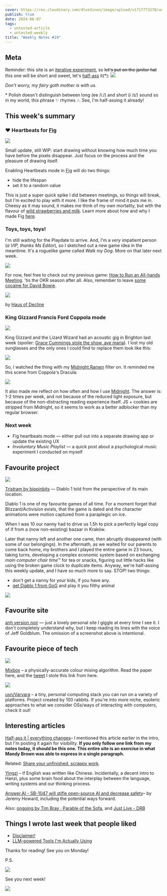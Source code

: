 ```yaml
---
cover: https://res.cloudinary.com/dlve3inen/image/upload/v1717773278/untested-59-cover_yf7k8t.jpg
publish: true
date: 2024-06-07
tags:
  - untested-article
  - untested-weekly
title: "Weekly Notes #19"
---
```

## Meta

Reminder: this site is an [iterative experiment](<../../../111>), so ~~let's put on the janitor hat~~ this one will be short and sweet, let's [half-ass](https://everythingchanges.us/blog/half-ass-it/) it(\*):
![](59/butt-fairy.webp)

*Don't worry, my fairy goth mother is with us.*

\* Polish doesn't distinguish between long (ee /iː/) and short (i /ɪ/) sound so in my world, this phrase ✨ rhymes 🎶. See, I'm half-assing it already!

## This week's summary

### ❤️ Heartbeats for [Fig](https://fig.sonnet.io)
![](59/heartbeat.gif)

Small update, still WIP: start drawing without knowing how much time you have before the pixels disappear. Just focus on the process and the pleasure of drawing itself.

Enabling Heartbeats mode in [Fig](https://fig.sonnet.io) will do two things:

- hide the lifespan
- set it to a random value

This is just a super quick spike I did between meetings, so things will break, but I'm excited to play with it more. I like the frame of mind it puts me in. Cheesy as it may sound, it makes me think of my own mortality, but with the flavour of [wild strawberries and milk](https://youtu.be/8Tz9vEZNxqA?t=25). Learn more about how and why I made Fig [here](<../../../Fig>).

### Toys, toys, toys!

I'm still waiting for the Playdate to arrive. And, I'm a *very* impatient person (*a VIP, thanks Ms Editor*), so I sketched out a new game idea in the meantime. It's a roguelike game called *Walk my Dog*. More on that later next week. 

![](59/all-hands-hedgehog.jpg)

For now, feel free to check out my previous game: [How to Run an All-hands Meeting](https://rafsters.itch.io/all-hands). 'tis the OKR season after all. Also, remember to leave [some cocaine for David Bowie](https://x.com/hausofdecline/status/1798360762890752358/photo/1).

![](59/cocaine-for-bowie.webp)

by [Haus of Decline](https://x.com/hausofdecline/status/1798360762890752358/photo/1)


### King Gizzard Francis Ford Coppola mode

![](59/gizzard-red-glasses.webp)

King Gizzard and the Lizard Wizard had an acoustic gig in Brighton last week (spoiler: [Grace Cummings stole the show, ave maria](https://www.youtube.com/watch?v=WnJxakaDJ40)). I lost my old sunglasses and the only ones I could find to replace them look like this:

![](59/mango-red-sunglasses.jpg)

So, I watched the thing with my [Midnight Ramen](<../../../Midnight Ramen>) filter on. It reminded me this scene from Coppola's Dracula: 

![](59/red-sky-dracula.JPG)

It also made me reflect on how often and how I use [Midnight](https://midnight.sonnet.io). The answer is: 1-2 times per week, and not because of the reduced light exposure, but because of the non-distracting reading experience itself. JS + cookies are stripped from Midnight, so it seems to work as a better adblocker than my regular browser.

### Next week

- Fig heartbeats mode — either pull out into a separate drawing app or update the existing UX
- *Involuntary Music Playlist* — a quick post about a psychological music experiment I conducted on myself

## Favourite project

![](59/tristram.gif)

[Tristram by bippinbits](https://bippinbits.itch.io/tristram) — Diablo 1 told from the perspective of its main location.

Diablo 1 is one of my favourite games of all time. For a moment forget that Blizzard/Activision exists, that the game is dated and the character animations were motion captured from a paraplegic on ice.

When I was 10 our nanny had to drive us 1.5h to pick a perfectly legal copy of if from a (now non-existing) bazaar in Kraków.

Later that nanny left and another one came, then abruptly disappeared (with some of our belongings). In the aftermath, as we waited for our parents to come back home, my brothers and I played the entire game in 23 hours, taking turns, developing a complex economic system based on exchanging *main computer chair time*™ for tea or snacks, figuring out little hacks like using the broken game clock to duplicate items. Anyway, we're half-assing this weekly update, and I have so much more to say. STOP! two things: 

- don't get a nanny for your kids, if you have any.
- [get Diablo 1 from GoG](https://www.gog.com/en/game/diablo) and play it you filthy animal


![](59/diablo.jpg)

## Favourite site

[anh version noir](https://anhvn.com) — just a lovely personal site I giggle at every time I see it. I don't completely understand why, but I keep reading its lines with the voice of Jeff Goldblum. The omission of a screenshot above is intentional.

## Favourite piece of tech

![](59/mixbox.webp)

[Mixbox](https://scrtwpns.com/mixbox.pdf) – a physically-accurate colour mixing algorithm. Read the paper here, and the [tweet](https://x.com/cirkelnio/status/1793970960196055141) I stole this link from here.

![](59/uxn-varvara.jpg)

[uxn/Varvara](https://100r.co/site/uxn.html) – a tiny, personal computing stack you can run on a variety of platforms. Project created by 100 rabbits. If you're into more niche, esoteric approaches to what we consider OSs/ways of interacting with computers, check it out!

## Interesting articles

[Half-ass it | everything changes](https://everythingchanges.us/blog/half-ass-it/)– I mentioned this article earlier in the intro, but I'm posting it again for visibility. **If you only follow one link from my notes today, it should be this one. This entire site is an exercise in what Mandy Brown was able to express in a single paragraph.**

Related: [Share your unfinished, scrappy work](<../../../Share your unfinished, scrappy work>).

[Yingzi](https://zompist.com/yingzi/yingzi.htm) – if English was written like Chinese. Incidentally, a decent intro to Hanzi, plus some brain food about the interplay between the language, writing systems and our thinking process.

[Answer.AI - SB-1047 will stifle open-source AI and decrease safety](http://www.answer.ai/posts/2024-04-29-sb1047.html)– by Jeremy Howard, including the potential ways forward.

Also:  [ongoing by Tim Bray · Parable of the Sofa](https://www.tbray.org/ongoing/When/202x/2024/06/01/Parable-of-the-Sofa), and  [Just Live - DRB](https://drb.ie/articles/just-live/)

## Things I wrote last week that people liked

- [Disclaimer!](<../../../Disclaimer>) 
- [LLM-powered Tools I'm Actually Using](<../../../LLM-powered Tools I'm Actually Using>)

Thanks for reading! See you on Monday!

P.S. 

![](59/love-yourself.webp)

See you next week!


![](59/time-to-go.webp)
